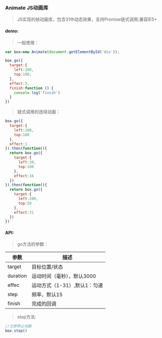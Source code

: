 ### Animate JS动画库
> JS实现的帧动画库，包含31中动态效果，支持Promise链式调用;兼容IE5+

#### demo:  

> 一般使用：  

```js
var box=new Animate(document.getElementById('div'));

box.go({
  target:{
    left:100,
    top:100,
  },
  effect:3,
  finish:function () {
    console.log('finish')
  }
})
```
> 链式调用的连续动画：  

```js
box.go({
  target:{
    left:100,
    top:100
  },
  effect:1
}).then(function(){
  return box.go({
    target:{
      left:30,
      top:100
    },
    effect:16
  })
}).then(function(){
  return box.go({
    target:{
      left:200,
      top:50
    },
    effect:31
  })
})
```
#### API:

> go方法的参数：  

参数 | 描述
---|---
target | 目标位置/状态
duration | 运动时间（毫秒），默认3000
effec | 运动方式（1-31）,默认1：匀速
step | 频率，默认15
finish | 完成的回调

> stop方法:  

```js
//立即停止动画
box.stop()
```
